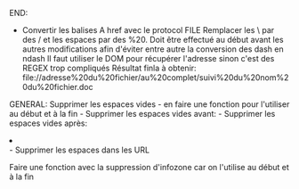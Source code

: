 END:
  - Convertir les balises A href avec le protocol FILE
    Remplacer les \ par des / et les espaces par des %20.
    Doit être effectué au début avant les autres modifications afin d'éviter entre autre la conversion des dash en ndash
    Il faut utiliser le DOM pour récupérer l'adresse sinon c'est des REGEX trop compliqués
    Résultat finla à obtenir: 
        file://adresse%20du%20fichier/au%20complet/suivi%20du%20nom%20du%20fichier.doc
 
 
    

GENERAL:
  Supprimer les espaces vides - en faire une fonction pour l'utiliser au début et à la fin
     - Supprimer les espaces vides avant:
            </a>
            </li>
            </abbr>
            </td>
      - Supprimer les espaces vides après:
            <a>
            <p>
            <li>
            <td>
            <div>
      - Supprimer les espaces dans les URL


  Faire une fonction avec la suppression d'infozone car on l'utilise au début et à la fin
